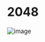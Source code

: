 # 2048
![image](https://github.com/VladosNasos/2048/assets/126729032/e0b120a3-a890-4b79-8508-cc1474ff38b5)

